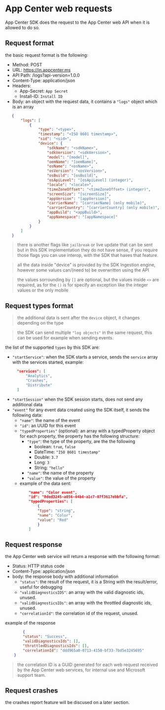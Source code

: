 # App Center web requests

App Center SDK does the request to the App Center web API when it is allowed to do so.

## Request format

the basic request format is the following:

- Method: POST
- URL: https://in.appcenter.ms
- API Path: /logs?api-version=1.0.0
- Content-Type: application/json
- Headers:
  - App-Secret: `App Secret`
  - Install-ID: `Install ID`
- Body: an object with the request data, it contains a `"logs"` object which is an array

 ```json
    {
        "logs": [
            {
                "type": "<type>",
                "timestamp": "<ISO 8601 timestamp>",
                "sid": "<sid>",
                "device": {
                    "sdkName": "<sdkName>",
                    "sdkVersion": "<sdkVersion>",
                    "model": "[model]",
                    "oemName": "[oemName]",
                    "osName": "<osName>",
                    "osVersion": "<osVersion>",
                    "osBuild": "[osBuild]",
                    "osApiLevel": "[osApiLevel] (integer)",
                    "locale": "<locale>",
                    "timeZoneOffset": "<timeZoneOffset> (integer)",
                    "screenSize": "[screenSize]",
                    "appVersion": "[appVersion]",
                    "carrierName": "[carrierName] (only mobile)",
                    "carrierCountry": "[carrierCountry] (only mobile)",
                    "appBuild": "<appBuild>",
                    "appNamespace": "[appNamespace]"
                }
            }
        ]
    }
 ```

 > there is another flags like `jailbreak` or live update that can be sent but in this
SDK implementation they do not have sense, if you require those flags you can use interop,
with the SDK that haves that feature.

> all the data inside "device" is provided by the SDK Ingestion engine, however some
values can/(need to) be overwritten using the API

> the values sorrounding by `[]` are optional, but the values inside `<>` are required,
as for the `()` is for specify an exception like the integer values or the only mobile

## Request types format

> the additional data is sent after the `device` object, it changes depending on the type

> the SDK can send multiple `"log objects"` in the same request, this can be used for
example when sending events.

the list of the supported `types` by this SDK are:
- `"startService"`: when the SDK starts a service, sends the `service` array with the
  services started, example:
  ```json
    "services": [
        "Analytics",
        "Crashes",
        "Distribute"
    ]
  ```
- `"startSession"` when the SDK session starts, does not send any additional data
- `"event"` for any event data created using the SDK itself, it sends the following data:
  - `"name"`: the name of the event
  - `"id"`: an UUID for this event
  - `"typedProperties"` (optional): an array with a typedProperty object for each property,
  the property has the following structure:
    - `"type"`: the type of the property, are the the following
      - boolean: `true`, `false`
      - DateTime: `"ISO 8601 timestamp"`
      - Double: `3.7`
      - Long: `3`
      - String: `"hello"`
    - `"name"`: the name of the property
    - `"value"`: the value of the property
  - example of the data sent:
    ```json
        "name": "Color event",
        "id": "8ded3245-a056-44b4-a1c7-07f3617ebbfa",
        "typedProperties": [
            {
            "type": "string",
            "name": "Color",
            "value": "Red"
            }
        ]
    ```

## Request response

the App Center web service will return a response with the following format:

- Status: HTTP status code
- Content-Type: application/json
- body: the response body with additional information
    - `"status"`: the result of the request, it is a String with the result/error,
    useful for debugging
    - `"validDiagnosticsIDS"`: an array with the valid diagnostic ids, unused.
    - `"validDiagnosticsIDs"`: an array with the throttled diagnostic ids, unused.
    - `"correlationId"`: the correlation id of the request, unused.

example of the response

```json
        {
        "status": "Success",
        "validDiagnosticsIds": [],
        "throttledDiagnosticsIds": [],
        "correlationId": "ddd965a0-0713-4150-bf33-7bd5e3245695"
    }
```

> the correlation ID is a GUID generated for each web request received by the App Center
  web services, for internal use and Microsoft support team.

## Request crashes

the crashes report feature will be discused on a later section.
